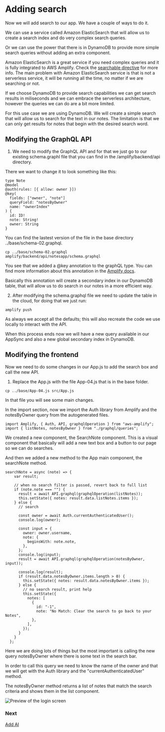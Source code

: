 # Adding search

Now we will add search to our app. We have a couple of ways to do it.

We can use a service called Amazon ElasticSearch that will allow us to create a search index and do very complex search queries.

Or we can use the power that there is in DynamoDB to provide more simple search queries without adding an extra component.

Amazon ElasticSearch is a great service if you need complex queries and it is fully integrated to AWS Amplify.
Check the [searchable directive](https://docs.amplify.aws/cli/graphql-transformer/directives#searchable) for more info. The main problem with Amazon ElasticSearch service is that is not a serverless service, it will be running all the time, no matter if we are searching or not.

If we choose DynamoDB to provide search capabilities we can get search results in miliseconds and we can embrace the serverless architecture, however the queries we can do are a bit more limited.

For this use case we are using DynamoDB. We will create a simple search that will allow us to search for the text in our notes. The limitation is that we can only get results for notes that begin with the desired search word.

## Modifying the GraphQL API

1. We need to modify the GraphQL API and for that we just go to our existing schema.graphl file that you can find in the /amplify/backend/api directory.

There we want to change it to look something like this:

```
type Note
@model
@auth(rules: [{ allow: owner }])
@key(
  fields: ["owner", "note"]
  queryField: "notesByOwner"
  name: "ownerIndex"
) {
  id: ID!
  note: String!
  owner: String
}
```

You can find the lastest version of the file in the base directory ../base/schema-02.graphql.

```
cp ../base/schema-02.graphql amplify/backend/api/notesapp/schema.graphql
```

You see that we added a @key annotation to the graphQL type. You can find more information about this annotation in the [Amplify docs](https://docs.amplify.aws/cli/graphql-transformer/directives#key).

Basically this annotation will create a secondary index in our DynamoDB table, that will allow us to do search in our notes in a more efficient way.

2. After modifying the schema.graphql file we need to update the table in the cloud, for doing that we just run:

```
amplify push
```

As always we accept all the defaults; this will also recreate the code we use locally to interact with the API. 

When this process ends now we will have a new query available in our AppSync and also a new global secondary index in DynamoDB.

## Modifying the frontend

Now we need to do some changes in our App.js to add the search box and call the new API.

1. Replace the App.js with the file App-04.js that is in the base folder.

```
cp ../base/App-04.js src/App.js
```

In that file you will see some main changes.

In the import section, now we import the Auth library from Amplify and the notesByOwner query from the autogenerated files.

```
import Amplify, { Auth, API, graphqlOperation } from "aws-amplify";
import { listNotes, notesByOwner } from "./graphql/queries";
```

We created a new component, the SearchNote component. This is a visual component that basically will add a new text box and a button to our page so we can do searches.

And then we added a new method to the App main component, the searchNote method.

```
searchNote = async (note) => {
    var result;

    // when no search filter is passed, revert back to full list
    if (note.note === "") {
      result = await API.graphql(graphqlOperation(listNotes));
      this.setState({ notes: result.data.listNotes.items });
    } else {
      // search

      const owner = await Auth.currentAuthenticatedUser();
      console.log(owner);

      const input = {
        owner: owner.username,
        note: {
          beginsWith: note.note,
        },
      };
      console.log(input);
      result = await API.graphql(graphqlOperation(notesByOwner, input));

      console.log(result);
      if (result.data.notesByOwner.items.length > 0) {
        this.setState({ notes: result.data.notesByOwner.items });
      } else {
        // no search result, print help
        this.setState({
          notes: [
            {
              id: "-1",
              note: "No Match: Clear the search to go back to your Notes",
            },
          ],
        });
      }
    }
  };
```

Here we are doing lots of things but the most important is calling the new query notesByOwner where there is some text in the search bar.

In order to call this query we need to know the name of the owner and that we will get with the Auth library and the "currentAuthenticatedUser" method.

The notesByOwner method returns a list of notes that match the search criteria and shows them in the list component.

<img src="../images/search-results.png"
     alt="Preview of the login screen" />

### Next

[Add AI](add-ai.md)
